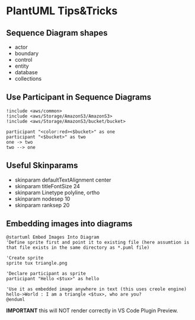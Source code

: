# PlantUML Tips&Tricks

## Sequence Diagram shapes

- actor
- boundary
- control
- entity
- database
- collections

## Use Participant in Sequence Diagrams

``` PlantUML
!include <aws/common>
!include <aws/Storage/AmazonS3/AmazonS3>
!include <aws/Storage/AmazonS3/bucket/bucket>

participant "<color:red><$bucket>" as one
participant "<$bucket>" as two
one -> two
two --> one
```

## Useful Skinparams

- skinparam defaultTextAlignment center
- skinparam titleFontSize 24
- skinparam Linetype polyline, ortho
- skinparam nodesep 10
- skinparam ranksep 20

## Embedding images into diagrams

``` PlantUML
@startuml Embed Images Into Diagram
'Define sprite first and point it to existing file (here assumtion is that file exists in the same directory as *.puml file)

'Create sprite
sprite tux triangle.png

'Declare participant as sprite
participant "Hello <$tux>" as hello

'Use it as embedded image anywhere in text (this uses creole engine)
hello->World : I am a triangle <$tux>, who are you?
@enduml
```

**IMPORTANT** this will NOT render correctly in VS Code Plugin Preview.